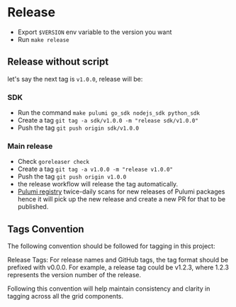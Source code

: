 
# Release

- Export `$VERSION` env variable to the version you want
- Run `make release`

## Release without script

let's say the next tag is `v1.0.0`, release will be:

### SDK

- Run the command `make pulumi go_sdk nodejs_sdk python_sdk`
- Create a tag `git tag -a sdk/v1.0.0 -m "release sdk/v1.0.0"`
- Push the tag `git push origin sdk/v1.0.0`

### Main release

- Check `goreleaser check`
- Create a tag `git tag -a v1.0.0 -m "release v1.0.0"`
- Push the tag `git push origin v1.0.0`
- the release workflow will release the tag automatically.
- [Pulumi registry](https://github.com/pulumi/registry) twice-daily scans for new releases of Pulumi packages hence it will pick up the new release and create a new PR for that to be published.

## Tags Convention

The following convention should be followed for tagging in this project:

Release Tags: For release names and GitHub tags, the tag format should be prefixed with v0.0.0. For example, a release tag could be v1.2.3, where 1.2.3 represents the version number of the release.

Following this convention will help maintain consistency and clarity in tagging across all the grid components.
